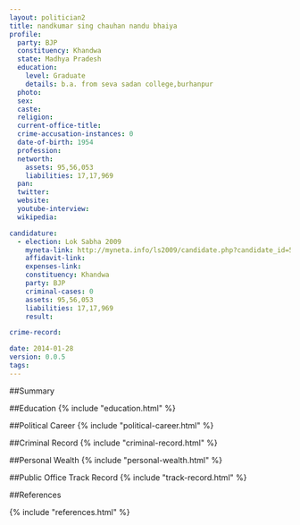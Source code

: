 ```yaml
---
layout: politician2
title: nandkumar sing chauhan nandu bhaiya
profile: 
  party: BJP
  constituency: Khandwa
  state: Madhya Pradesh
  education: 
    level: Graduate
    details: b.a. from seva sadan college,burhanpur
  photo: 
  sex: 
  caste: 
  religion: 
  current-office-title: 
  crime-accusation-instances: 0
  date-of-birth: 1954
  profession: 
  networth: 
    assets: 95,56,053
    liabilities: 17,17,969
  pan: 
  twitter: 
  website: 
  youtube-interview: 
  wikipedia: 

candidature: 
  - election: Lok Sabha 2009
    myneta-link: http://myneta.info/ls2009/candidate.php?candidate_id=5288
    affidavit-link: 
    expenses-link: 
    constituency: Khandwa 
    party: BJP
    criminal-cases: 0
    assets: 95,56,053
    liabilities: 17,17,969
    result:  

crime-record: 

date: 2014-01-28
version: 0.0.5
tags: 
---
```

##Summary


##Education
{% include "education.html" %}


##Political Career
{% include "political-career.html" %}


##Criminal Record
{% include "criminal-record.html" %}


##Personal Wealth
{% include "personal-wealth.html" %}


##Public Office Track Record
{% include "track-record.html" %}


##References


{% include "references.html" %}